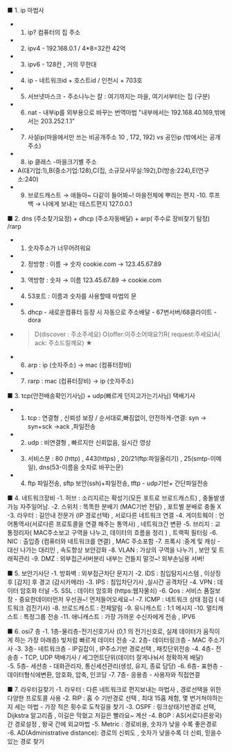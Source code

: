■  1. ip 마법사
- 1. ip?  컴퓨터의 집 주소
- 2. ipv4 - 192.168.0.1  / 4*8=32칸   42억
- 3. ipv6 - 128칸 , 거의 무한대
- 4. ip   - 네트워크id + 호스트id / 인천시 + 703호
- 5. 서브넷마스크 - 주소나누는 칼 : 여기까지는 마을, 여기서부터는 집 (구분)
- 6. nat - 내부ip를 외부용으로 바꾸는 번역마법 "내부에서는 192.168.40.169,밖에서는 203.252.1.1"
- 7. 사설ip(마을에서만 쓰는 비공개주소 10 , 172, 192)  vs  공인ip (밖에서는 공개주소)
- 8. ip 클래스 -마을크기별 주소
-    A(대기업:1),B(중소기업:128),C(집, 소규모사무실:192),D(방송:224),E(연구소:240)
- 9. 브로드캐스트 → 애들아~ 다같이 들어봐~! 마을전체에 뿌리는 편지
-10. 루프백 → 나에게 보내는 테스트편지   127.0.0.1

■  2. dns (주소찾기요정)  + dhcp (주소자동배달) + arp( 주수로 장비찾기 탐정) /rarp
- 1. 숫자주소가 너무어려워요
- 2. 정방향 : 이름 → 숫자   cookie.com    →  123.45.67.89
- 3. 역방향 : 숫자 → 이름   123.45.67.89  →  cookie.com     
- 4. 53포트 : 이름과 숫자를 사용할때 마법의 문 
- 5. dhcp - 새로운컴퓨터 등장 시 자동으로 주소배달 - 67번서버/68클라이트 - dora
-    > D(discover : 주소주세요) O(offer:이주소어때요?)R( request:주세요)A( ack: 주소드릴께요) ★
- 6. arp :  ip (숫자주소) → mac (컴퓨터장비)
- 7. rarp : mac (컴퓨터장비)  → ip (숫자주소)


■  3. tcp(안전배송확인기사님) + udp(빠르게 던지고가는기사님)  택배기사
- 1. tcp : 연결형 , 신뢰성 보장 / 순서대로,빠짐없이, 안전하게-연결: syn → syn+sck →ack ,파일전송
- 2. udp : 비연결형 , 빠르지만 신뢰없음, 실시간 영상
- 3. 서비스문 :  80 (http) , 443(https) , 20/21(ftp:파일올리기) , 25(smtp-이메일), dns(53-이름을 숫자로 바꾸는문)
- 4. ftp 파일전송, sftp 보안(ssh)+파일전송, tftp - udp기반+ 간단파일전송

■  4. 네트워크장비
-1. 허브   : 소리지르는 확성기(모든 포트로 브로드캐스트) , 충돌발생 가능 자주일어남.
-2. 스위치 : 똑똑한 분배기 (MAC기반 전달) , 포트별 분배로 충돌 X
-3. 라우터 : 길안내 전문가 (IP 경로선택) , 서로다른 네트워크 연결
-4. 게이트웨이 : 언어통역사(서로다른 프로토콜을 연결 해주는 통역사) , 네트워크간 변환
-5. 브리지 : 교통정리자( MAC주소보고 구역을 나누고, 데이터의 흐름을 정리 ) , 트랙픽 필터링
-6. NIC   : 출입증 (컴퓨터와 네트워크를 연결) , MAC 주소포함
-7. 프록시 :중계 및 캐싱 -  대신 나가는 대리인 , 속도향상 보안강화
-8. VLAN  : 가상의 구역을 나누기 , 보안 및 트래픽관리
-9. DMZ   : 외부접근서버분리  내부는 건들지 말것~! 외부손님용 서버!

■  5. 보안기사단
-1. 방화벽 : 외부접근차단 문지기
-2. IDS   : 침입탐지시스템 , 이상징후 [감지] 후 경고 (감시카메라)
-3. IPS   : 침입차단기사 ,실시간 공격차단
-4. VPN   : 데이터 암호화 터널
-5. SSL   : 데이터 암호화 (https:웹자물쇠)
-6. Qos   : 서비스 품질보장 - 중요한데이터먼저 우선권~! 먼저들어오세요~!
-7. ICMP  : 네트워크 상태 점검 ( 네트워크 검진기사)
-8. 브로드캐스트 : 전체알림
-9. 유니캐스트 : 1:1 메시지
-10. 멀티캐스트 :  특정그룹 전송
-11. 애니캐스트 : 가장 가까운 수신자에게 전송 , IPV6

■  6. osi7 층
-1. 1층-물리층-전기신호기사 (0,1 의 전기신호로, 실제 데이터가 움직이게 하는 가장 아래층) 
    빛처럼 빠르게 데이터 전송
-2. 2층- 데이터링크층 - MAC 주소기사
-3. 3층- 네트워크층 - IP길잡이 , IP주소기반 경로선택 , 패킷단위전송
-4. 4층- 전송층  - TCP, UDP 택배기사 / 세그먼트단위(데이터 잘게나눠서 정확하게 배달)    
-5. 5층- 세션층 - 대화관리자, 통신세션관리(생성, 유지, 종료 담당)
-6. 6층- 표현층 - 데이터형식에변환, 암호화, 압축, 인코딩
-7. 7층- 응용층 - 사용자와 직접연결


■  7. 라우터길찾기
-1. 라우터 : 다른 네트워크로 편지보내는 마법사 , 경로선택을 위한 다양한 프로토콜 사용
-2. RIP : 홉 수 기반경로 선택 , 최대 15홉 제함, 몇 번거쳐야하는지 세는 마법 - 가장 적은 횟수로 도착길을 찾기
-3. OSPF : 링크상태기반경로 선택, Dijkstra 알고리즘 , 이길은 막혔고 저길은 빨라요~ 계산
-4. BGP : AS(서로다른왕국) 간 경로설정 ,  왕국 간에 외교마법
-5. Metric : 경로비용, 숫자가 낮을 수록 좋은경로
-6. AD(Administrative distance):  경로의 신뢰도 , 숫자가 낮을수록 더 신뢰, 믿을수 있는 경로 찾기

